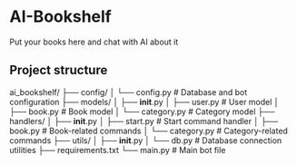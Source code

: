 # AI-Bookshelf
Put your books here and chat with AI about it


## Project structure

ai_bookshelf/
├── config/
│   └── config.py         # Database and bot configuration
├── models/
│   ├── __init__.py
│   ├── user.py          # User model
│   ├── book.py          # Book model
│   └── category.py      # Category model
├── handlers/
│   ├── __init__.py
│   ├── start.py         # Start command handler
│   ├── book.py          # Book-related commands
│   └── category.py      # Category-related commands
├── utils/
│   ├── __init__.py
│   └── db.py           # Database connection utilities
├── requirements.txt
└── main.py             # Main bot file

